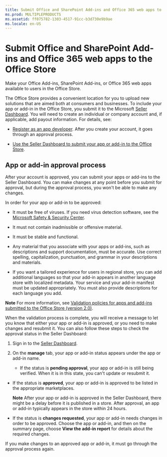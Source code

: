 ```yaml
---
title: Submit Office and SharePoint Add-ins and Office 365 web apps to the Office Store
ms.prod: MULTIPLEPRODUCTS
ms.assetid: ff075782-1303-4517-91cc-b3d730e9b9ae
ms.locale: en-US
---
```



# Submit Office and SharePoint Add-ins and Office 365 web apps to the Office Store
Make your Office Add-ins, SharePoint Add-ins, or Office 365 web apps available to users in the Office Store.
 

The Office Store provides a convenient location for you to upload new solutions that are aimed both at consumers and businesses. To include your app or add-in in the Office Store, you submit it to the Microsoft  [Seller Dashboard](https://sellerdashboard.microsoft.com/Application/Summary). You will need to create an individual or company account and, if applicable, add payout information. For details, see:
 


-  [Register as an app developer](https://dev.windows.com/en-us/programs/join). After you create your account, it goes through an approval process. 
    
 
-  [Use the Seller Dashboard to submit your app or add-in to the Office Store](use-the-seller-dashboard-to-submit-office-and-sharepoint-add-ins-and-office-365-apps-to-the-office-store.md).
    
 


 


## App or add-in approval process
<a name="bk_approval"> </a>

After your account is approved, you can submit your apps or add-ins to the Seller Dashboard. You can make changes at any point before you submit for approval, but during the approval process, you won't be able to make any changes. 
 

 
In order for your app or add-in to be approved:
 

 

- It must be free of viruses. If you need virus detection software, see the  [Microsoft Safety &amp; Security Center](http://go.microsoft.com/fwlink/?LinkId=248711).
    
 
- It must not contain inadmissible or offensive material.
    
 
- It must be stable and functional.
    
 
- Any material that you associate with your apps or add-ins, such as descriptions and support documentation, must be accurate. Use correct spelling, capitalization, punctuation, and grammar in your descriptions and materials.
    
 
- If you want a tailored experience for users in regional store, you can add additional languages so that your add-in appears in another language store with localized metadata. Your service and your add-in manifest must be updated appropriately. You must also provide descriptions for each language you add.
    
 

 **Note**  For more information, see  [Validation policies for apps and add-ins submitted to the Office Store (version 2.0)](validation-policies-for-apps-and-add-ins-submitted-to-the-office-store-version-2.0.md).
 

When the validation process is complete, you will receive a message to let you know that either your app or add-in is approved, or you need to make changes and resubmit it. You can also follow these steps to check the approval status in the Seller Dashboard:
 

 

1. Sign in to the  [Seller Dashboard](http://go.microsoft.com/fwlink/?LinkId=248605).
    
 
2. On the  **manage** tab, your app or add-in status appears under the app or add-in name.
    
      - If the status is  **pending approval**, your app or add-in is still being verified. When it is in this state, you can't update or resubmit it.
    
 
  - If the status is  **approved**, your app or add-in is approved to be listed in the appropriate marketplaces.
    
     **Note**  After your app or add-in is approved in the Seller Dashboard, there might be a delay before it is published in a store. After approval, an app or add-in typically appears in the store within 24 hours. 
  - If the status is  **changes requested**, your app or add-in needs changes in order to be approved. Choose the app or add-in, and then on the summary page, choose  **View the add-in report** for details about the required changes.
    
 
If you make changes to an approved app or add-in, it must go through the approval process again.
 

 

